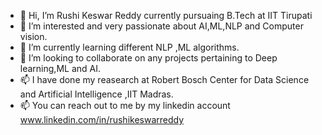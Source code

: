 - 👋 Hi, I’m Rushi Keswar Reddy currently pursuaing B.Tech at IIT Tirupati
- 👀 I’m interested and very passionate about AI,ML,NLP and Computer vision.
- 🌱 I’m currently learning different NLP ,ML algorithms.
- 💞️ I’m looking to collaborate on any projects pertaining to Deep learning,ML and AI.
- 📫 I have done my reasearch at Robert Bosch Center for Data Science and Artificial Intelligence ,IIT Madras.
- 📫 You can reach out to me by my linkedin account www.linkedin.com/in/rushikeswarreddy


<!---
Increshi/Increshi is a ✨ special ✨ repository because its `README.md` (this file) appears on your GitHub profile.
You can click the Preview link to take a look at your changes.
--->
